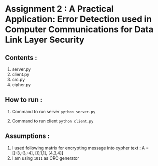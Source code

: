 # Assignment 2 : A Practical Application: Error Detection used in Computer Communications for Data Link Layer Security

## Contents :

1. server.py
2. client.py
3. crc.py
4. cipher.py

## How to run :

1. Command to run server
`python server.py`

2. Command to run client
`python client.py`

## Assumptions :

1. I used following matrix for encrypting message into cypher text : A = [[-3,-3,-4], [0,1,1], [4,3,4]]
2. I am using `1011` as CRC generator
